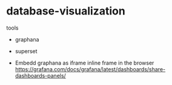 # database-visualization
tools
* graphana 
* superset

* Embedd graphana as iframe inline frame in the browser 
https://grafana.com/docs/grafana/latest/dashboards/share-dashboards-panels/
